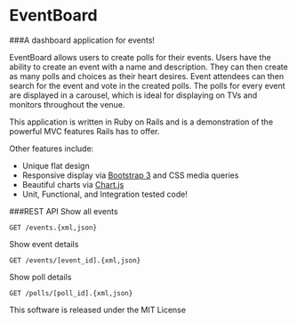 # EventBoard
###A dashboard application for events!

EventBoard allows users to create polls for their events. Users have the ability to create an event with a name and description. They can then create as many polls and choices as their heart desires. Event attendees can then search for the event and vote in the created polls. The polls for every event are displayed in a carousel, which is ideal for displaying on TVs and monitors throughout the venue.

This application is written in Ruby on Rails and is a demonstration of the powerful MVC features Rails has to offer.

Other features include:
* Unique flat design
* Responsive display via [Bootstrap 3](http://getbootstrap.com/) and CSS media queries
* Beautiful charts via [Chart.js](http://www.chartjs.org/)
* Unit, Functional, and Integration tested code!

###REST API
Show all events
```
GET /events.{xml,json}
```

Show event details
```
GET /events/[event_id].{xml,json}
```

Show poll details
```
GET /polls/[poll_id].{xml,json}
```

This software is released under the MIT License
